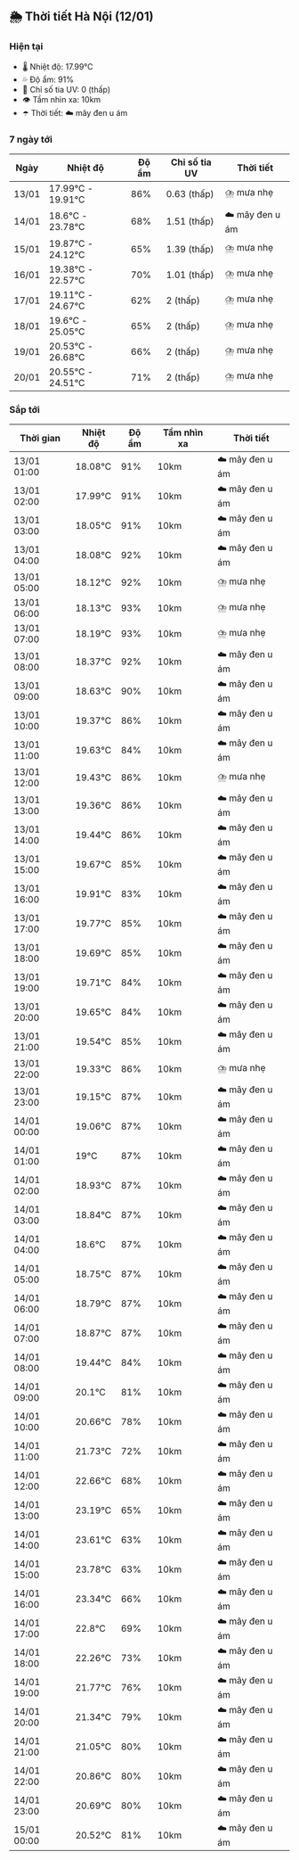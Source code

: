 ## 🌦️ Thời tiết Hà Nội (12/01)

### Hiện tại

- 🌡️ Nhiệt độ: 17.99℃
- 💦 Độ ẩm: 91%
- 🌟 Chỉ số tia UV: 0 (thấp)
- 👁️ Tầm nhìn xa: 10km
- ☂️ Thời tiết: ☁️ mây đen u ám

### 7 ngày tới

| Ngày | Nhiệt độ | Độ ẩm | Chỉ số tia UV | Thời tiết |
| --- | --- | --- | --- | --- |
| 13/01 | 17.99℃ - 19.91℃ | 86% | 0.63 (thấp) | ⛈️ mưa nhẹ |
| 14/01 | 18.6℃ - 23.78℃ | 68% | 1.51 (thấp) | ☁️ mây đen u ám |
| 15/01 | 19.87℃ - 24.12℃ | 65% | 1.39 (thấp) | ⛈️ mưa nhẹ |
| 16/01 | 19.38℃ - 22.57℃ | 70% | 1.01 (thấp) | ⛈️ mưa nhẹ |
| 17/01 | 19.11℃ - 24.67℃ | 62% | 2 (thấp) | ⛈️ mưa nhẹ |
| 18/01 | 19.6℃ - 25.05℃ | 65% | 2 (thấp) | ⛈️ mưa nhẹ |
| 19/01 | 20.53℃ - 26.68℃ | 66% | 2 (thấp) | ⛈️ mưa nhẹ |
| 20/01 | 20.55℃ - 24.51℃ | 71% | 2 (thấp) | ⛈️ mưa nhẹ |

### Sắp tới

| Thời gian | Nhiệt độ | Độ ẩm | Tầm nhìn xa | Thời tiết |
| --- | --- | --- | --- | --- |
| 13/01 01:00 | 18.08℃ | 91% | 10km | ☁️ mây đen u ám |
| 13/01 02:00 | 17.99℃ | 91% | 10km | ☁️ mây đen u ám |
| 13/01 03:00 | 18.05℃ | 91% | 10km | ☁️ mây đen u ám |
| 13/01 04:00 | 18.08℃ | 92% | 10km | ☁️ mây đen u ám |
| 13/01 05:00 | 18.12℃ | 92% | 10km | ⛈️ mưa nhẹ |
| 13/01 06:00 | 18.13℃ | 93% | 10km | ⛈️ mưa nhẹ |
| 13/01 07:00 | 18.19℃ | 93% | 10km | ⛈️ mưa nhẹ |
| 13/01 08:00 | 18.37℃ | 92% | 10km | ☁️ mây đen u ám |
| 13/01 09:00 | 18.63℃ | 90% | 10km | ☁️ mây đen u ám |
| 13/01 10:00 | 19.37℃ | 86% | 10km | ☁️ mây đen u ám |
| 13/01 11:00 | 19.63℃ | 84% | 10km | ☁️ mây đen u ám |
| 13/01 12:00 | 19.43℃ | 86% | 10km | ⛈️ mưa nhẹ |
| 13/01 13:00 | 19.36℃ | 86% | 10km | ☁️ mây đen u ám |
| 13/01 14:00 | 19.44℃ | 86% | 10km | ☁️ mây đen u ám |
| 13/01 15:00 | 19.67℃ | 85% | 10km | ☁️ mây đen u ám |
| 13/01 16:00 | 19.91℃ | 83% | 10km | ☁️ mây đen u ám |
| 13/01 17:00 | 19.77℃ | 85% | 10km | ☁️ mây đen u ám |
| 13/01 18:00 | 19.69℃ | 85% | 10km | ☁️ mây đen u ám |
| 13/01 19:00 | 19.71℃ | 84% | 10km | ☁️ mây đen u ám |
| 13/01 20:00 | 19.65℃ | 84% | 10km | ☁️ mây đen u ám |
| 13/01 21:00 | 19.54℃ | 85% | 10km | ☁️ mây đen u ám |
| 13/01 22:00 | 19.33℃ | 86% | 10km | ⛈️ mưa nhẹ |
| 13/01 23:00 | 19.15℃ | 87% | 10km | ☁️ mây đen u ám |
| 14/01 00:00 | 19.06℃ | 87% | 10km | ☁️ mây đen u ám |
| 14/01 01:00 | 19℃ | 87% | 10km | ☁️ mây đen u ám |
| 14/01 02:00 | 18.93℃ | 87% | 10km | ☁️ mây đen u ám |
| 14/01 03:00 | 18.84℃ | 87% | 10km | ☁️ mây đen u ám |
| 14/01 04:00 | 18.6℃ | 87% | 10km | ☁️ mây đen u ám |
| 14/01 05:00 | 18.75℃ | 87% | 10km | ☁️ mây đen u ám |
| 14/01 06:00 | 18.79℃ | 87% | 10km | ☁️ mây đen u ám |
| 14/01 07:00 | 18.87℃ | 87% | 10km | ☁️ mây đen u ám |
| 14/01 08:00 | 19.44℃ | 84% | 10km | ☁️ mây đen u ám |
| 14/01 09:00 | 20.1℃ | 81% | 10km | ☁️ mây đen u ám |
| 14/01 10:00 | 20.66℃ | 78% | 10km | ☁️ mây đen u ám |
| 14/01 11:00 | 21.73℃ | 72% | 10km | ☁️ mây đen u ám |
| 14/01 12:00 | 22.66℃ | 68% | 10km | ☁️ mây đen u ám |
| 14/01 13:00 | 23.19℃ | 65% | 10km | ☁️ mây đen u ám |
| 14/01 14:00 | 23.61℃ | 63% | 10km | ☁️ mây đen u ám |
| 14/01 15:00 | 23.78℃ | 63% | 10km | ☁️ mây đen u ám |
| 14/01 16:00 | 23.34℃ | 66% | 10km | ☁️ mây đen u ám |
| 14/01 17:00 | 22.8℃ | 69% | 10km | ☁️ mây đen u ám |
| 14/01 18:00 | 22.26℃ | 73% | 10km | ☁️ mây đen u ám |
| 14/01 19:00 | 21.77℃ | 76% | 10km | ☁️ mây đen u ám |
| 14/01 20:00 | 21.34℃ | 79% | 10km | ☁️ mây đen u ám |
| 14/01 21:00 | 21.05℃ | 80% | 10km | ☁️ mây đen u ám |
| 14/01 22:00 | 20.86℃ | 80% | 10km | ☁️ mây đen u ám |
| 14/01 23:00 | 20.69℃ | 80% | 10km | ☁️ mây đen u ám |
| 15/01 00:00 | 20.52℃ | 81% | 10km | ☁️ mây đen u ám |
